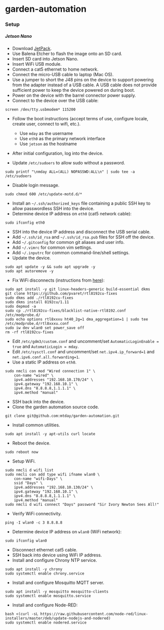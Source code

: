 # garden-automation

### Setup

##### Jetson Nano

* Download [JetPack](https://developer.nvidia.com/embedded/jetpack#install).
* Use Balena Etcher to flash the image onto an SD card.
* Insert SD card into Jetson Nano.
* Insert WiFi USB module.
* Connect a cat5 ethernet to home network.
* Connect the micro-USB cable to laptop (Mac OS).
* Use a jumper to short the J48 pins on the device to support powering from the adapter instead of a USB cable. A USB cable does not provide sufficient power to keep the device powered on during boot.
* Power on the device with the barrel connector power supply.
* Connect to the device over the USB cable:

```
screen /dev/tty.usbmodem* 115200
```


* Follow the boot instructions (accept terms of use, configure locale, create user, connect to wifi, etc.).

    * Use `mday` as the username
    * Use `eth0` as the primary network interface
    * Use `jetson` as the hostname

* After initial configuration, log into the device.
* Update `/etc/sudoers` to allow sudo without a password.

```
sudo printf "\nmday ALL=(ALL) NOPASSWD:ALL\n" | sudo tee -a /etc/sudoers
```

* Disable login message.

```
sudo chmod 600 /etc/update-motd.d/*
```

* Install an `~/.ssh/authorized_keys` file containing a public SSH key to allow passwordless SSH into the device.
* Determine device IP address on `eth0` (cat5 network cable):

```
sudo ifconfig eth0
```

* SSH into the device IP address and disconnect the USB serial cable.
* Add `~/.ssh/id_rsa` and `~/.ssh/id_rsa.pub` files for SSH off the device.
* Add `~/.gitconfig` for common git aliases and user info.
* Add `~/.vimrc` for common vim settings.
* Add `~/.inputrc` for common command-line/shell settings.
* Update the device.

```
sudo apt update -y && sudo apt upgrade -y
sudo apt autoremove -y
```

* Fix WiFi disconnects (instructions from [here](https://www.datatobiz.com/2019/10/03/fixing-wifi-connectivity-nvidia-jetson-nano/)):

```
sudo apt install -y git linux-headers-generic build-essential dkms
git clone https://github.com/pvaret/rtl8192cu-fixes
sudo dkms add ./rtl8192cu-fixes
sudo dkms install 8192cu/1.11
sudo depmod -a
sudo cp ./rtl8192cu-fixes/blacklist-native-rtl8192.conf /etc/modprobe.d/
sudo echo options rtl8xxxu ht40_2g=1 dma_aggregation=1 | sudo tee /etc/modprobe.d/rtl8xxxu.conf
sudo iw dev wlan0 set power_save off
rm -rf rtl8192cu-fixes
```

* Edit `/etc/gdm3/custom.conf` and uncomment/set `AutomaticLoginEnable = true` and `AutomaticLogin = mday`.
* Edit `/etc/sysctl.conf` and uncomment/set `net.ipv4.ip_forward=1` and `net.ipv6.conf.all.forwarding=1`.
* Use a static IP address on `eth0`.

```
sudo nmcli con mod "Wired connection 1" \
    con-name "wired" \
    ipv4.addresses "192.168.10.170/24" \
    ipv4.gateway "192.168.10.1" \
    ipv4.dns "8.8.8.8,1.1.1.1" \
    ipv4.method "manual"
```

* SSH back into the device.
* Clone the garden automation source code.

```
git clone git@github.com:mtday/garden-automation.git
```

* Install common utilities.

```
sudo apt install -y apt-utils curl locate
```

* Reboot the device.

```
sudo reboot now
```

* Setup WiFi.

```
sudo nmcli d wifi list
sudo nmcli con add type wifi ifname wlan0 \
    con-name "wifi-Days" \
    ssid "Days" \
    ipv4.addresses "192.168.10.130/24" \
    ipv4.gateway "192.168.10.1" \
    ipv4.dns "8.8.8.8,1.1.1.1" \
    ipv4.method "manual"
sudo nmcli d wifi connect "Days" password "Sir Ivory Newton Sees All!"
```

* Verify WiFi connectivity.

```
ping -I wlan0 -c 3 8.8.8.8
```

* Determine device IP address on `wlan0` (WiFi network):

```
sudo ifconfig wlan0
```

* Disconnect ethernet cat5 cable.
* SSH back into device using WiFi IP address.
* Install and configure Chrony NTP service.

```
sudo apt install -y chrony
sudo systemctl enable chrony.service
```

* Install and configure Mosquitto MQTT server.

```
sudo apt install -y mosquitto mosquitto-clients
sudo systemctl enable mosquitto.service
```

* Install and configure Node-RED:

```
bash <(curl -sL https://raw.githubusercontent.com/node-red/linux-installers/master/deb/update-nodejs-and-nodered)
sudo systemctl enable nodered.service
```

